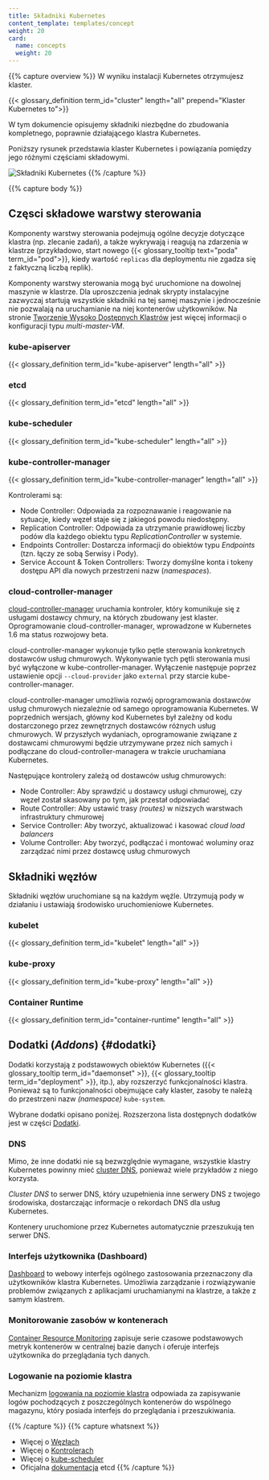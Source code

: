 ```yaml
---
title: Składniki Kubernetes
content_template: templates/concept
weight: 20
card:
  name: concepts
  weight: 20
---
```


{{% capture overview %}} W wyniku instalacji Kubernetes otrzymujesz klaster.

{{< glossary_definition term_id="cluster" length="all" prepend="Klaster Kubernetes to">}}

W tym dokumencie opisujemy składniki niezbędne do zbudowania kompletnego,
poprawnie działającego klastra Kubernetes.

Poniższy rysunek przedstawia klaster Kubernetes i powiązania pomiędzy jego
różnymi częściami składowymi.

![Składniki Kubernetes](/images/docs/components-of-kubernetes.png)
{{% /capture %}}

{{% capture body %}}

## Częsci składowe warstwy sterowania

Komponenty warstwy sterowania podejmują ogólne decyzje dotyczące klastra (np.
zlecanie zadań), a także wykrywają i reagują na zdarzenia w klastrze
(przykładowo, start nowego {{< glossary_tooltip text="poda" term_id="pod">}},
kiedy wartość `replicas` dla deploymentu nie zgadza się z faktyczną liczbą
replik).

Komponenty warstwy sterowania mogą być uruchomione na dowolnej maszynie w
klastrze. Dla uproszczenia jednak skrypty instalacyjne zazwyczaj startują
wszystkie składniki na tej samej maszynie i jednocześnie nie pozwalają na
uruchamianie na niej kontenerów użytkowników. Na stronie
[Tworzenie Wysoko Dostępnych Klastrów](/docs/admin/high-availability/) jest
więcej informacji o konfiguracji typu _multi-master-VM_.

### kube-apiserver

{{< glossary_definition term_id="kube-apiserver" length="all" >}}

### etcd

{{< glossary_definition term_id="etcd" length="all" >}}

### kube-scheduler

{{< glossary_definition term_id="kube-scheduler" length="all" >}}

### kube-controller-manager

{{< glossary_definition term_id="kube-controller-manager" length="all" >}}

Kontrolerami są:

- Node Controller: Odpowiada za rozpoznawanie i reagowanie na sytuacje, kiedy
  węzeł staje się z jakiegoś powodu niedostępny.
- Replication Controller: Odpowiada za utrzymanie prawidłowej liczby podów dla
  każdego obiektu typu _ReplicationController_ w systemie.
- Endpoints Controller: Dostarcza informacji do obiektów typu _Endpoints_ (tzn.
  łączy ze sobą Serwisy i Pody).
- Service Account & Token Controllers: Tworzy domyślne konta i tokeny dostępu
  API dla nowych przestrzeni nazw (_namespaces_).

### cloud-controller-manager

[cloud-controller-manager](/docs/tasks/administer-cluster/running-cloud-controller/)
uruchamia kontroler, który komunikuje się z usługami dostawcy chmury, na których
zbudowany jest klaster. Oprogramowanie cloud-controller-manager, wprowadzone w
Kubernetes 1.6 ma status rozwojowy beta.

cloud-controller-manager wykonuje tylko pętle sterowania konkretnych dostawców
usług chmurowych. Wykonywanie tych pętli sterowania musi być wyłączone w
kube-controller-manager. Wyłączenie następuje poprzez ustawienie opcji
`--cloud-provider` jako `external` przy starcie kube-controller-manager.

cloud-controller-manager umożliwia rozwój oprogramowania dostawców usług
chmurowych niezależnie od samego oprogramowania Kubernetes. W poprzednich
wersjach, główny kod Kubernetes był zależny od kodu dostarczonego przez
zewnętrznych dostawców różnych usług chmurowych. W przyszłych wydaniach,
oprogramowanie związane z dostawcami chmurowymi będzie utrzymywane przez nich
samych i podłączane do cloud-controller-managera w trakcie uruchamiana
Kubernetes.

Następujące kontrolery zależą od dostawców usług chmurowych:

- Node Controller: Aby sprawdzić u dostawcy usługi chmurowej, czy węzeł został
  skasowany po tym, jak przestał odpowiadać
- Route Controller: Aby ustawić trasy _(routes)_ w niższych warstwach
  infrastruktury chmurowej
- Service Controller: Aby tworzyć, aktualizować i kasować _cloud load balancers_
- Volume Controller: Aby tworzyć, podłączać i montować woluminy oraz zarządzać
  nimi przez dostawcę usług chmurowych

## Składniki węzłów

Składniki węzłów uruchomiane są na każdym węźle. Utrzymują pody w działaniu i
ustawiają środowisko uruchomieniowe Kubernetes.

### kubelet

{{< glossary_definition term_id="kubelet" length="all" >}}

### kube-proxy

{{< glossary_definition term_id="kube-proxy" length="all" >}}

### Container Runtime

{{< glossary_definition term_id="container-runtime" length="all" >}}

## Dodatki (_Addons_) {#dodatki}

Dodatki korzystają z podstawowych obiektów Kubernetes
({{< glossary_tooltip term_id="daemonset" >}},
{{< glossary_tooltip term_id="deployment" >}}, itp.), aby rozszerzyć
funkcjonalności klastra. Ponieważ są to funkcjonalności obejmujące cały klaster,
zasoby te należą do przestrzeni nazw _(namespace)_ `kube-system`.

Wybrane dodatki opisano poniżej. Rozszerzona lista dostępnych dodatków jest w
części [Dodatki](/docs/concepts/cluster-administration/addons/).

### DNS

Mimo, że inne dodatki nie są bezwzględnie wymagane, wszystkie klastry Kubernetes
powinny mieć [cluster DNS](/docs/concepts/services-networking/dns-pod-service/),
ponieważ wiele przykładów z niego korzysta.

_Cluster DNS_ to serwer DNS, który uzupełnienia inne serwery DNS z twojego
środowiska, dostarczając informacje o rekordach DNS dla usług Kubernetes.

Kontenery uruchomione przez Kubernetes automatycznie przeszukują ten serwer DNS.

### Interfejs użytkownika (Dashboard)

[Dashboard](/docs/tasks/access-application-cluster/web-ui-dashboard/) to webowy
interfejs ogólnego zastosowania przeznaczony dla użytkowników klastra
Kubernetes. Umożliwia zarządzanie i rozwiązywanie problemów związanych z
aplikacjami uruchamianymi na klastrze, a także z samym klastrem.

### Monitorowanie zasobów w kontenerach

[Container Resource Monitoring](/docs/tasks/debug-application-cluster/resource-usage-monitoring/)
zapisuje serie czasowe podstawowych metryk kontenerów w centralnej bazie danych
i oferuje interfejs użytkownika do przeglądania tych danych.

### Logowanie na poziomie klastra

Mechanizm
[logowania na poziomie klastra](/docs/concepts/cluster-administration/logging/)
odpowiada za zapisywanie logów pochodzących z poszczególnych kontenerów do
wspólnego magazynu, który posiada interfejs do przeglądania i przeszukiwania.

{{% /capture %}} {{% capture whatsnext %}}

- Więcej o [Węzłach](/docs/concepts/architecture/nodes/)
- Więcej o [Kontrolerach](/docs/concepts/architecture/controller/)
- Więcej o [kube-scheduler](/docs/concepts/scheduling/kube-scheduler/)
- Oficjalna [dokumentacja](https://etcd.io/docs/) etcd {{% /capture %}}
